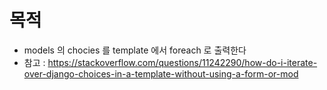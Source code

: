 # 목적
- models 의 chocies 를 template 에서 foreach 로 출력한다
- 참고 : https://stackoverflow.com/questions/11242290/how-do-i-iterate-over-django-choices-in-a-template-without-using-a-form-or-mod